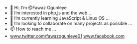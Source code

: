 - 👋 Hi, I’m @Fawaz Ogunleye
- 👀 I’m interested in php,js and the web...
- 🌱 I’m currently learning JavaScript & Linux OS ...
- 💞️ I’m looking to collaborate on many projects as possible ...
- 📫 How to reach me ...
- www.twitter.com/fawazogunleye01 www.facebook.com
<!---
Ogunleye-Fawaz/Ogunleye-Fawaz is a ✨ special ✨ repository because its `README.md` (this file) appears on your GitHub profile.
You can click the Preview link to take a look at your changes.
--->
